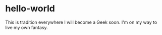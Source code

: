 # hello-world
This is tradition everywhere
I will become a Geek soon. I'm on my way to live my own fantasy.
